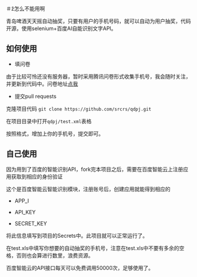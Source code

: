 ＃ž怎么不能用啊

青岛啤酒天天摇自动抽奖，只要有用户的手机号码，就可以自动为用户抽奖，代码开源，使用selenium+百度AI自能识别文字API。

## 如何使用

+ 填问卷

由于比较可怜还没有服务器，暂时采用腾讯问卷形式收集手机号，我会随时关注，并更新到代码中。问卷地址[点我](https://wj.qq.com/s2/5724869/f047/)

+ 提交pull requests

克隆项目代码 `git clone https://github.com/srcrs/qdpj.git`

在项目目录中打开`qdpj/test.xml`表格

按照格式，增加上你的手机号，提交即可。

## 自己使用

因为用到了百度的智能识别API，fork完本项目之后，需要在百度智能云上注册应用获取到相应的身份验证

这个是百度智能云智能识别模块，注册账号后，创建应用就能得到相应的

+  APP_I
+  API_KEY

+ SECRET_KEY

将此信息填写到项目的Secrets中。此项目就可以正常运行了。

在test.xls中填写你想要的自动抽奖的手机号，注意在test.xls中不要有多余的空格，否则也会算进行数里，浪费资源。

百度智能云的API接口每天可以免费调用50000次，足够使用了。
